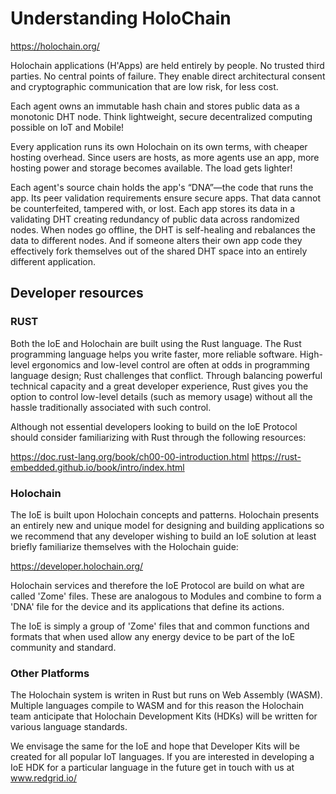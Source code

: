 # Understanding HoloChain

https://holochain.org/

Holochain applications (H'Apps) are held entirely by people. No trusted third parties. No central points of failure. They enable direct architectural consent and cryptographic communication that are low risk, for less cost.

Each agent owns an immutable hash chain and stores public data as a monotonic DHT node. Think lightweight, secure decentralized computing possible on IoT and Mobile!

Every application runs its own Holochain on its own terms, with cheaper hosting overhead. Since users are hosts, as more agents use an app, more hosting power and storage becomes available. The load gets lighter!

Each agent's source chain holds the app's “DNA”—the code that runs the app. Its peer validation requirements ensure secure apps. That data cannot be counterfeited, tampered with, or lost. Each app stores its data in a validating DHT creating redundancy of public data across randomized nodes. When nodes go offline, the DHT is self-healing and rebalances the data to different nodes. And if someone alters their own app code they effectively fork themselves out of the shared DHT space into an entirely different application.

## Developer resources

### RUST
Both the IoE and Holochain are built  using the Rust language.
The Rust programming language helps you write faster, more reliable software. High-level ergonomics and low-level control are often at odds in programming language design; Rust challenges that conflict. Through balancing powerful technical capacity and a great developer experience, Rust gives you the option to control low-level details (such as memory usage) without all the hassle traditionally associated with such control.

Although not essential developers looking to build on the IoE Protocol should consider familiarizing with Rust through the following resources:

https://doc.rust-lang.org/book/ch00-00-introduction.html
https://rust-embedded.github.io/book/intro/index.html

### Holochain
The IoE is built upon Holochain concepts and patterns.
Holochain presents an entirely new and unique model for designing and building applications so we recommend that any developer wishing to build an IoE solution at least briefly familiarize themselves with the Holochain guide:

https://developer.holochain.org/

Holochain services and therefore the IoE Protocol are build on what are called 'Zome' files.  These are analogous to Modules and combine to form a 'DNA' file for the device and its applications that define its actions.

The IoE is simply a group of 'Zome' files that and common functions and formats that when used allow any energy device to be part of the IoE community and standard.

### Other Platforms
The Holochain system is writen in Rust but runs on Web Assembly (WASM).  Multiple languages compile to WASM and for this reason the Holochain team anticipate that Holochain Development Kits (HDKs) will be written for various language standards.

We envisage the same for the IoE and hope that Developer Kits will be created for all popular IoT languages.
If you are interested in developing a IoE HDK for a particular language in the future get in touch with us at www.redgrid.io/
